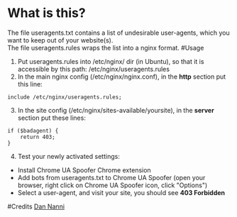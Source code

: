 # What is this?
The file useragents.txt contains a list of undesirable user-agents, which you want to keep out of your website(s).  
The file useragents.rules wraps the list into a nginx format.
#Usage
1) Put useragents.rules into /etc/nginx/ dir (in Ubuntu), so that it is accessible by this path: /etc/nginx/useragents.rules
2) In the main nginx config (/etc/nginx/nginx.conf), in the **http** section put this line:
```
include /etc/nginx/useragents.rules;
```
3) In the site config (/etc/nginx/sites-available/yoursite), in the **server** section put these lines:
```
if ($badagent) {
	return 403;
}
```
4) Test your newly activated settings:
- Install Chrome UA Spoofer Chrome extension
- Add bots from useragents.txt to Chrome UA Spoofer (open your browser, right click on Chrome UA Spoofer icon, click "Options")
- Select a user-agent, and visit your site, you should see **403 Forbidden**


#Credits
[Dan Nanni](http://ask.xmodulo.com/block-specific-user-agents-nginx-web-server.html)
